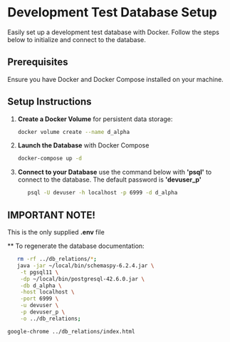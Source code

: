
# Development Test Database Setup

Easily set up a development test database with Docker. Follow the steps below to initialize and connect to the database.

## Prerequisites

Ensure you have Docker and Docker Compose installed on your machine.

## Setup Instructions

1. **Create a Docker Volume** for persistent data storage:

   ```bash
   docker volume create --name d_alpha
   ```
2. **Launch the Database** with Docker Compose
   ```bash
   docker-compose up -d
   ```
   
3. **Connect to your Database**
use the command below with **'psql'** to connect to the database. The default password is **'devuser_p'**
   ```bash 
      psql -U devuser -h localhost -p 6999 -d d_alpha
   ```

## IMPORTANT NOTE!
 This is the only supplied **.env** file


** To regenerate the database documentation:
```bash
   rm -rf ../db_relations/*;
   java -jar ~/local/bin/schemaspy-6.2.4.jar \
    -t pgsql11 \
    -dp ~/local/bin/postgresql-42.6.0.jar \
    -db d_alpha \
    -host localhost \
    -port 6999 \
    -u devuser \
    -p devuser_p \
    -o ../db_relations;
   ```

```bash
google-chrome ../db_relations/index.html 
```



